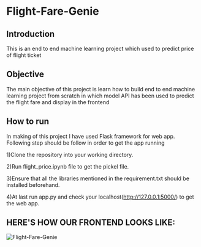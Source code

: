 # Flight-Fare-Genie

## Introduction
This is an end to end machine learning project which used to predict price of flight ticket

## Objective
The main objective of this project is learn how to build end to end machine learning project from scratch in which model API has been used to predict the flight fare and display in the frontend

## How to run
In making of this project I have used Flask framework for web app.
Following step should be follow in order to get the app running

1)Clone the repository into your working directory.

2)Run flight_price.ipynb file to get the pickel file.

3)Ensure that all the libraries mentioned in the requirement.txt should be installed beforehand.

4)At last run app.py and check your localhost(http://127.0.0.1:5000/) to get the web app.

	
## HERE'S HOW OUR FRONTEND LOOKS LIKE:

![Flight-Fare-Genie](https://raw.githubusercontent.com/ama-ku/Telecom-Customer-Churn/main/images/frontend.JPG)


